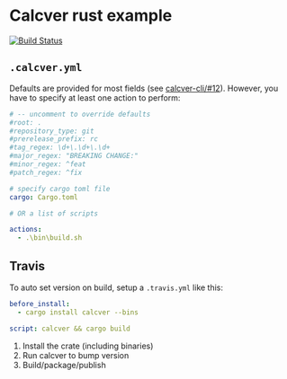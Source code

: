 # Calcver rust example

[![Build Status](https://travis-ci.org/easy-semver/calcver-example-rs.svg?branch=master)](https://travis-ci.org/easy-semver/calcver-example-rs)

## `.calcver.yml`

Defaults are provided for most fields (see [calcver-cli/#12](https://github.com/easy-semver/calcver-cli/issues/12)). However, you have to specify at least one action to perform:

```yml
# -- uncomment to override defaults
#root: .
#repository_type: git
#prerelease_prefix: rc
#tag_regex: \d+\.\d+\.\d+
#major_regex: "BREAKING CHANGE:"
#minor_regex: ^feat
#patch_regex: ^fix

# specify cargo toml file
cargo: Cargo.toml

# OR a list of scripts

actions:
  - .\bin\build.sh

```

## Travis
To auto set version on build, setup a `.travis.yml` like this:

```yml
before_install:
  - cargo install calcver --bins

script: calcver && cargo build
```

1. Install the crate (including binaries)
1. Run calcver to bump version
1. Build/package/publish


